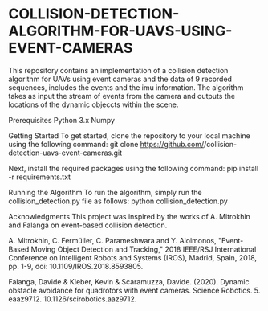 # COLLISION-DETECTION-ALGORITHM-FOR-UAVS-USING-EVENT-CAMERAS

This repository contains an implementation of a collision detection algorithm for UAVs using event cameras and the data of 9 recorded sequences, includes the events and the imu information. The algorithm takes as input the stream of events from the camera and outputs the locations of the dynamic objeccts within the scene.

Prerequisites
Python 3.x
Numpy

Getting Started
To get started, clone the repository to your local machine using the following command:
git clone https://github.com/<username>/collision-detection-uavs-event-cameras.git

Next, install the required packages using the following command:
pip install -r requirements.txt

Running the Algorithm
To run the algorithm, simply run the collision_detection.py file as follows:
python collision_detection.py

Acknowledgments
This project was inspired by the works of A. Mitrokhin and Falanga on event-based collision detection.
  
A. Mitrokhin, C. Fermüller, C. Parameshwara and Y. Aloimonos, "Event-Based Moving Object Detection and Tracking," 2018 IEEE/RSJ International Conference on Intelligent Robots and Systems (IROS), Madrid, Spain, 2018, pp. 1-9, doi: 10.1109/IROS.2018.8593805.
  
Falanga, Davide & Kleber, Kevin & Scaramuzza, Davide. (2020). Dynamic obstacle avoidance for quadrotors with event cameras. Science Robotics. 5. eaaz9712. 10.1126/scirobotics.aaz9712. 
